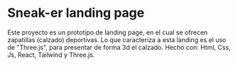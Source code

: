 # Sneak-er landing page

Este proyecto es un prototipo de landing page, en el cual se ofrecen zapatillas (calzado) deportivas.
Lo que caracteriza a esta landing es el uso de "Three.js", para presentar de forma 3d el calzado.
Hecho con: Html, Css, Js, React, Tailwind y Three.js.